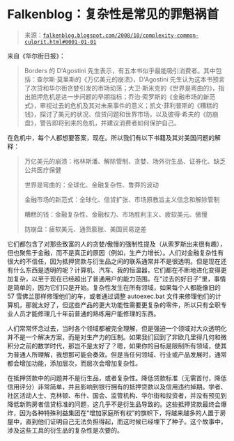 <!--yml

类别：未分类

日期：2024-05-12 22:53:02

-->

# Falkenblog：复杂性是常见的罪魁祸首

> 来源：[`falkenblog.blogspot.com/2008/10/complexity-common-culprit.html#0001-01-01`](http://falkenblog.blogspot.com/2008/10/complexity-common-culprit.html#0001-01-01)

来自《华尔街日报》：

> Borders 的 D'Agostini 先生表示，有五本书似乎最能吸引消费者。其中包括：查尔斯·莫里斯的《万亿美元的崩溃》，D'Agostini 先生认为这本书预言了次贷和华尔街贪婪引发的市场动荡；大卫·斯米克的《世界是弯曲的》，指出抵押危机是进一步问题的早期指标；乔治·索罗斯的《金融市场的新范式》，审视过去的危机及其对未来事件的意义；凯文·菲利普斯的《糟糕的钱》，探讨了美元的状况、信贷问题和世界市场，以及彼得·希夫的《防崩盘》，警告即将到来的危机，并建议消费者如何保护自己。

在危机中，每个人都想要答案，现在。所以我们有以下书籍及其对美国问题的解释：

> 万亿美元的崩溃：格林斯潘、解除管制、贪婪、场外衍生品、证券化、缺乏公共医疗保健
> 
> 世界是弯曲的：全球化、金融复杂性、鲁莽的波动
> 
> 金融市场的新范式：全球化、信贷扩张、市场原教旨主义信念和解除管制
> 
> 糟糕的钱：金融复杂性、金融权力、市场胜利主义、疲软美元、傲慢
> 
> 防崩盘：疲软美元、通货膨胀、美国贸易逆差

它们都包含了对那些致富的人的贪婪/傲慢的强制性提及（从索罗斯出来很有趣），但也聚焦于金融，而不是真正的原因（例如，生产力增长）。人们对金融复杂性有很大的不信任，因为抵押贷款与衍生品之间的联系通常并不是很透明。但是现在还有什么东西是透明的呢？计算机、汽车、我的恒温器，它们都在不断地进化变得更加复杂，以至于现在已经超出了普通用户的能力范围。在“过去的好日子”里，事情是简单的，因为它们只是开始。复杂性发生在所有领域，如果每个人都能像旧的 57 雪佛兰那样修理他们的车，或者通过调整 autoexec.bat 文件来修理他们的计算机，那就太好了，但这些产品的更大功能性需要更复杂的零件，所以只有全职专业人员才能修理几十年前普通的熟练用户能修理的东西。 

人们常常怀念过去，当时各个领域都被完全理解，但是强迫一个领域对大众透明化并不是一个解决方案，而是对生产力的压制。如果我们回到了非欧几里得几何和微积分之前的数学时代，那岂不是太好了？嗯，如果你的目标是限制所有领域，使其为普通人所理解，我想那可能会奏效。但是当任何领域、行业或产品发展时，通常都会增加功能，添加层次，而层次会增加复杂性。

在抵押贷款中的问题并不是衍生品，或者复杂性。降低贷款标准（无需首付，降低信用评分）非常简单，并且影响到银行拥有的抵押贷款以及信用违约掉期。学者、社区活动人士、克林顿、布什、国会、监管机构、华尔街和投资者，并没有预见到降低新购房者信贷标准的问题，这几乎不是衍生品导致的。这些抵押贷款最终会爆炸，因为各种特殊利益集团在“增加家庭所有权”的旗帜下，将越来越多的人置于房屋中，直到他们证明自己无法负担得起，而这时候已经埋下了种子。这个故事中，涉及这些工具的衍生品的复杂性是次要的。
